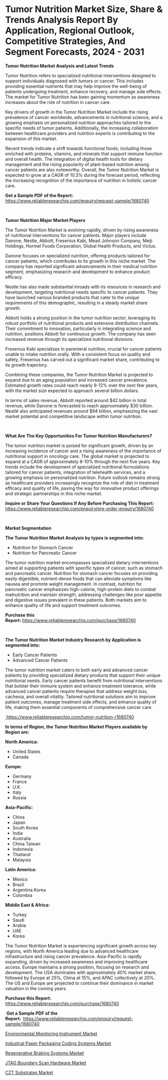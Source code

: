 <p><h1>Tumor Nutrition Market Size, Share & Trends Analysis Report By Application, Regional Outlook, Competitive Strategies, And Segment Forecasts, 2024 - 2031</h1></p><p><strong>Tumor Nutrition Market Analysis and Latest Trends</strong></p>
<p><p>Tumor Nutrition refers to specialized nutritional interventions designed to support individuals diagnosed with tumors or cancer. This includes providing essential nutrients that may help improve the well-being of patients undergoing treatment, enhance recovery, and manage side effects. The market for Tumor Nutrition has been gaining momentum as awareness increases about the role of nutrition in cancer care. </p><p>Key drivers of growth in the Tumor Nutrition Market include the rising prevalence of cancer worldwide, advancements in nutritional science, and a growing emphasis on personalized nutrition approaches tailored to the specific needs of tumor patients. Additionally, the increasing collaboration between healthcare providers and nutrition experts is contributing to the expansion of this market.</p><p>Recent trends indicate a shift towards functional foods, including those enriched with proteins, vitamins, and minerals that support immune function and overall health. The integration of digital health tools for dietary management and the rising popularity of plant-based nutrition among cancer patients are also noteworthy. Overall, the Tumor Nutrition Market is expected to grow at a CAGR of 10.3% during the forecast period, reflecting the increasing recognition of the importance of nutrition in holistic cancer care.</p></p>
<p><strong>Get a Sample PDF of the Report:&nbsp;</strong> <a href="https://www.reliableresearchiq.com/enquiry/request-sample/1680740?utm_campaign=1412&utm_medium=2&utm_source=Github&utm_content=ia&utm_term=13102024&utm_id=tumor-nutrition">https://www.reliableresearchiq.com/enquiry/request-sample/1680740</a></p>
<p>&nbsp;</p>
<p><strong>Tumor Nutrition Major Market Players</strong></p>
<p><p>The Tumor Nutrition Market is evolving rapidly, driven by rising awareness of nutritional interventions for cancer patients. Major players include Danone, Nestle, Abbott, Fresenius Kabi, Mead Johnson Company, Meiji Holdings, Hormel Foods Corporation, Global Health Products, and Victus.</p><p>Danone focuses on specialized nutrition, offering products tailored for cancer patients, which contributes to its growth in this niche market. The company has reported significant advancements in their medical nutrition segment, emphasizing research and development to enhance product efficacy.</p><p>Nestle has also made substantial inroads with its resources in research and development, targeting nutritional needs specific to cancer patients. They have launched various branded products that cater to the unique requirements of this demographic, resulting in a steady market share growth.</p><p>Abbott holds a strong position in the tumor nutrition sector, leveraging its robust portfolio of nutritional products and extensive distribution channels. Their commitment to innovation, particularly in integrating science and nutrition, positions Abbott for continuous growth. The company has seen increased revenue through its specialized nutritional divisions.</p><p>Fresenius Kabi specializes in parenteral nutrition, crucial for cancer patients unable to intake nutrition orally. With a consistent focus on quality and safety, Fresenius has carved out a significant market share, contributing to its growth trajectory.</p><p>Combining these companies, the Tumor Nutrition Market is projected to expand due to an aging population and increased cancer prevalence. Estimated growth rates could reach nearly 9-12% over the next few years, with the market size expected to approach several billion dollars.</p><p>In terms of sales revenue, Abbott reported around $42 billion in total revenue, while Danone is forecasted to reach approximately $30 billion. Nestlé also anticipated revenues around $94 billion, emphasizing the vast market potential and competitive landscape within tumor nutrition.</p></p>
<p>&nbsp;</p>
<p><strong>What Are The Key Opportunities For Tumor Nutrition Manufacturers?</strong></p>
<p><p>The tumor nutrition market is poised for significant growth, driven by an increasing incidence of cancer and a rising awareness of the importance of nutritional support in oncology care. The global market is projected to expand at a CAGR of approximately 8-10% through the next five years. Key trends include the development of specialized nutritional formulations tailored for cancer patients, integration of telehealth services, and a growing emphasis on personalized nutrition. Future outlook remains strong as healthcare providers increasingly recognize the role of diet in treatment efficacy and quality of life, paving the way for innovative product offerings and strategic partnerships in this niche market.</p></p>
<p><strong>Inquire or Share Your Questions If Any Before Purchasing This Report:</strong> <a href="https://www.reliableresearchiq.com/enquiry/pre-order-enquiry/1680740?utm_campaign=1412&utm_medium=2&utm_source=Github&utm_content=ia&utm_term=13102024&utm_id=tumor-nutrition">https://www.reliableresearchiq.com/enquiry/pre-order-enquiry/1680740</a></p>
<p>&nbsp;</p>
<p><strong>Market Segmentation</strong></p>
<p><strong>The Tumor Nutrition Market Analysis by types is segmented into:</strong></p>
<p><ul><li>Nutrition for Stomach Cancer</li><li>Nutrition for Pancreatic Cancer</li></ul></p>
<p><p>The tumor nutrition market encompasses specialized dietary interventions aimed at supporting patients with specific types of cancer, such as stomach and pancreatic cancer. Nutrition for stomach cancer focuses on providing easily digestible, nutrient-dense foods that can alleviate symptoms like nausea and promote weight management. In contrast, nutrition for pancreatic cancer emphasizes high-calorie, high-protein diets to combat malnutrition and maintain strength, addressing challenges like poor appetite and digestive issues prevalent in these patients. Both markets aim to enhance quality of life and support treatment outcomes.</p></p>
<p><strong>Purchase this Report:&nbsp;</strong><a href="https://www.reliableresearchiq.com/purchase/1680740?utm_campaign=1412&utm_medium=2&utm_source=Github&utm_content=ia&utm_term=13102024&utm_id=tumor-nutrition">https://www.reliableresearchiq.com/purchase/1680740</a></p>
<p>&nbsp;</p>
<p><strong>The Tumor Nutrition Market Industry Research by Application is segmented into:</strong></p>
<p><ul><li>Early Cancer Patients</li><li>Advanced Cancer Patients</li></ul></p>
<p><p>The tumor nutrition market caters to both early and advanced cancer patients by providing specialized dietary products that support their unique nutritional needs. Early cancer patients benefit from nutritional interventions that bolster their immune system and enhance treatment tolerance, while advanced cancer patients require therapies that address weight loss, cachexia, and overall vitality. Tailored nutritional solutions aim to improve patient outcomes, manage treatment side effects, and enhance quality of life, making them essential components of comprehensive cancer care.</p></p>
<p><a href="https://www.reliableresearchiq.com/tumor-nutrition-r1680740?utm_campaign=1412&utm_medium=2&utm_source=Github&utm_content=ia&utm_term=13102024&utm_id=tumor-nutrition">&nbsp;https://www.reliableresearchiq.com/tumor-nutrition-r1680740</a></p>
<p><strong>In terms of Region, the Tumor Nutrition Market Players available by Region are:</strong></p>
<p>
    <p> <strong> North America: </strong>
        <ul>
            <li>United States</li>
            <li>Canada</li>
        </ul>
        </p> 
    <p> <strong> Europe: </strong>
        <ul>
            <li>Germany</li>
            <li>France</li>
            <li>U.K.</li>
            <li>Italy</li>
            <li>Russia</li>
        </ul>
        </p> 
    <p> <strong> Asia-Pacific: </strong>
        <ul>
            <li>China</li>
            <li>Japan</li>
            <li>South Korea</li>
            <li>India</li>
            <li>Australia</li>
            <li>China Taiwan</li>
            <li>Indonesia</li>
            <li>Thailand</li>
            <li>Malaysia</li>
        </ul>
        </p> 
    <p> <strong> Latin America: </strong>
        <ul>
            <li>Mexico</li>
            <li>Brazil</li>
            <li>Argentina Korea</li>
            <li>Colombia</li>
        </ul>
        </p> 
    <p> <strong> Middle East & Africa: </strong>
        <ul>
            <li>Turkey</li>
            <li>Saudi</li>
            <li>Arabia</li>
            <li>UAE</li>
            <li>Korea</li>
        </ul>
    </p>
    </p>
<p><p>The Tumor Nutrition Market is experiencing significant growth across key regions, with North America leading due to advanced healthcare infrastructure and rising cancer prevalence. Asia-Pacific is rapidly expanding, driven by increased awareness and improving healthcare access. Europe maintains a strong position, focusing on research and development. The USA dominates with approximately 40% market share, followed by Europe at 25%, China at 15%, and APAC collectively at 20%. The US and Europe are projected to continue their dominance in market valuation in the coming years.</p></p>
<p><strong>Purchase this Report: </strong><a href="https://www.reliableresearchiq.com/purchase/1680740?utm_campaign=1412&utm_medium=2&utm_source=Github&utm_content=ia&utm_term=13102024&utm_id=tumor-nutrition">https://www.reliableresearchiq.com/purchase/1680740</a></p>
<p>&nbsp;<strong>Get a Sample PDF of the Report:&nbsp;&nbsp;</strong><a href="https://www.reliableresearchiq.com/enquiry/request-sample/1680740?utm_campaign=1412&utm_medium=2&utm_source=Github&utm_content=ia&utm_term=13102024&utm_id=tumor-nutrition">https://www.reliableresearchiq.com/enquiry/request-sample/1680740</a></p>
<p><strong></strong></p>
<p><p><a href="https://issuu.com/reportprime-2/docs/environmental-monitoring-instrument_44f17928cb6a2d?utm_campaign=1412&utm_medium=2&utm_source=Github&utm_content=ia&utm_term=13102024&utm_id=tumor-nutrition">Environmental Monitoring Instrument Market</a></p><p><a href="https://github.com/delmasportse2/Market-Research-Report-List-1/blob/main/industrial-paper-packaging-coding-systems-market.md?utm_campaign=1412&utm_medium=2&utm_source=Github&utm_content=ia&utm_term=13102024&utm_id=tumor-nutrition">Industrial Paper Packaging Coding Systems Market</a></p><p><a href="https://issuu.com/reportprime-2/docs/regenerative-braking-systems-market_f8a97db3e5217e?utm_campaign=1412&utm_medium=2&utm_source=Github&utm_content=ia&utm_term=13102024&utm_id=tumor-nutrition">Regenerative Braking Systems Market</a></p><p><a href="https://www.linkedin.com/pulse/jtag-boundary-scan-hardware-market-evolution-key-trends-jbpee?utm_campaign=1412&utm_medium=2&utm_source=Github&utm_content=ia&utm_term=13102024&utm_id=tumor-nutrition">JTAG Boundary Scan Hardware Market</a></p><p><a href="https://www.linkedin.com/pulse/navigating-czt-substrates-market-expert-analysis-forecast-o5xse?utm_campaign=1412&utm_medium=2&utm_source=Github&utm_content=ia&utm_term=13102024&utm_id=tumor-nutrition">CZT Substrates Market</a></p></p>